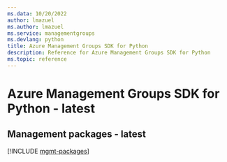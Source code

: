 ```yaml
---
ms.data: 10/20/2022
author: lmazuel
ms.author: lmazuel
ms.service: managementgroups
ms.devlang: python
title: Azure Management Groups SDK for Python
description: Reference for Azure Management Groups SDK for Python
ms.topic: reference
---
```

# Azure Management Groups SDK for Python - latest

## Management packages - latest
[!INCLUDE [mgmt-packages](management-groups-mgmt-index.md)]